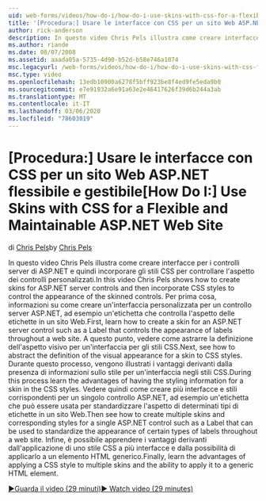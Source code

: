 ```yaml
---
uid: web-forms/videos/how-do-i/how-do-i-use-skins-with-css-for-a-flexible-and-maintainable-aspnet-web-site
title: '[Procedura:] Usare le interfacce con CSS per un sito Web ASP.NET flessibile e gestibile | Microsoft Docs'
author: rick-anderson
description: In questo video Chris Pels illustra come creare interfacce per i controlli server di ASP.NET e quindi incorporare gli stili CSS per controllare l'aspetto del contr con skin...
ms.author: riande
ms.date: 08/07/2008
ms.assetid: aaada05a-5735-4d90-b52d-b58e746a1074
msc.legacyurl: /web-forms/videos/how-do-i/how-do-i-use-skins-with-css-for-a-flexible-and-maintainable-aspnet-web-site
msc.type: video
ms.openlocfilehash: 13edb10900a6278f5bff923be8f4ed9fe5eda9b0
ms.sourcegitcommit: e7e91932a6e91a63e2e46417626f39d6b244a3ab
ms.translationtype: MT
ms.contentlocale: it-IT
ms.lasthandoff: 03/06/2020
ms.locfileid: "78603019"
---
```

# <a name="how-do-i-use-skins-with-css-for-a-flexible-and-maintainable-aspnet-web-site"></a><span data-ttu-id="e4061-103">[Procedura:] Usare le interfacce con CSS per un sito Web ASP.NET flessibile e gestibile</span><span class="sxs-lookup"><span data-stu-id="e4061-103">[How Do I:] Use Skins with CSS for a Flexible and Maintainable ASP.NET Web Site</span></span>

<span data-ttu-id="e4061-104">di [Chris Pels](https://twitter.com/chrispels)</span><span class="sxs-lookup"><span data-stu-id="e4061-104">by [Chris Pels](https://twitter.com/chrispels)</span></span>

<span data-ttu-id="e4061-105">In questo video Chris Pels illustra come creare interfacce per i controlli server di ASP.NET e quindi incorporare gli stili CSS per controllare l'aspetto dei controlli personalizzati.</span><span class="sxs-lookup"><span data-stu-id="e4061-105">In this video Chris Pels shows how to create skins for ASP.NET server controls and then incorporate CSS styles to control the appearance of the skinned controls.</span></span> <span data-ttu-id="e4061-106">Per prima cosa, informazioni su come creare un'interfaccia personalizzata per un controllo server ASP.NET, ad esempio un'etichetta che controlla l'aspetto delle etichette in un sito Web.</span><span class="sxs-lookup"><span data-stu-id="e4061-106">First, learn how to create a skin for an ASP.NET server control such as a Label that controls the appearance of labels throughout a web site.</span></span> <span data-ttu-id="e4061-107">A questo punto, vedere come astrarre la definizione dell'aspetto visivo per un'interfaccia per gli stili CSS.</span><span class="sxs-lookup"><span data-stu-id="e4061-107">Next, see how to abstract the definition of the visual appearance for a skin to CSS styles.</span></span> <span data-ttu-id="e4061-108">Durante questo processo, vengono illustrati i vantaggi derivanti dalla presenza di informazioni sullo stile per un'interfaccia negli stili CSS.</span><span class="sxs-lookup"><span data-stu-id="e4061-108">During this process learn the advantages of having the styling information for a skin in the CSS styles.</span></span> <span data-ttu-id="e4061-109">Vedere quindi come creare più interfacce e stili corrispondenti per un singolo controllo ASP.NET, ad esempio un'etichetta che può essere usata per standardizzare l'aspetto di determinati tipi di etichette in un sito Web.</span><span class="sxs-lookup"><span data-stu-id="e4061-109">Then see how to create multiple skins and corresponding styles for a single ASP.NET control such as a Label that can be used to standardize the appearance of certain types of labels throughout a web site.</span></span> <span data-ttu-id="e4061-110">Infine, è possibile apprendere i vantaggi derivanti dall'applicazione di uno stile CSS a più interfacce e dalla possibilità di applicarlo a un elemento HTML generico.</span><span class="sxs-lookup"><span data-stu-id="e4061-110">Finally, learn the advantages of applying a CSS style to multiple skins and the ability to apply it to a generic HTML element.</span></span>

[<span data-ttu-id="e4061-111">&#9654;Guarda il video (29 minuti)</span><span class="sxs-lookup"><span data-stu-id="e4061-111">&#9654; Watch video (29 minutes)</span></span>](https://channel9.msdn.com/Blogs/ASP-NET-Site-Videos/how-do-i-use-skins-with-css-for-a-flexible-and-maintainable-aspnet-web-site)
